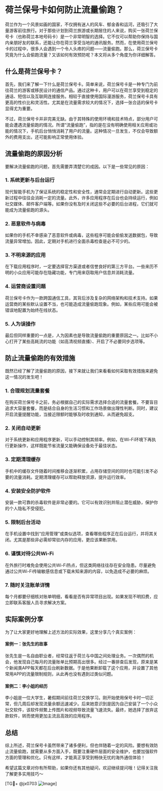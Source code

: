 # 荷兰保号卡如何防止流量偷跑？

荷兰作为一个风景如画的国家，不仅拥有迷人的风车、郁金香和运河，还吸引了大量游客前往旅行。对于那些计划到荷兰旅游或长期居住的人来说，购买一张荷兰保号卡（也称荷兰本地号码卡）是一个非常明智的选择。它不仅可以帮助你保持与国内亲朋好友的联系，还能让你在荷兰享受当地的通讯服务。然而，在使用荷兰保号卡的过程中，很多人会遇到一个令人头疼的问题——流量偷跑。那么，荷兰保号卡究竟为什么会偷跑流量？又该如何有效预防呢？本文将从多个角度为你详细解答。

## 什么是荷兰保号卡？

首先，我们来了解一下什么是荷兰保号卡。简单来说，荷兰保号卡是一种专门为前往荷兰的游客或移民设计的通信产品。通过这种卡，用户可以在荷兰享受到稳定的通话、短信以及互联网连接服务。相较于直接使用国际漫游服务，荷兰保号卡具有更高的性价比和灵活性。尤其是在流量需求较大的情况下，选择一张合适的保号卡显得尤为重要。

不过，荷兰保号卡并非完美无缺。由于其特殊的使用环境和技术特点，部分用户可能会遭遇流量偷跑的情况。所谓“流量偷跑”，指的是在没有明确使用相关应用或功能的情况下，手机后台悄悄消耗了用户的流量。这种情况一旦发生，不仅会导致额外的费用支出，还可能影响正常使用体验。

## 流量偷跑的原因分析

要解决流量偷跑的问题，首先需要弄清楚它的成因。以下是一些常见的原因：

### 1. **系统更新与后台运行**
   现代智能手机为了保证系统的稳定性和安全性，通常会定期进行自动更新。这些更新过程中往往会消耗一定的流量。此外，许多应用程序在后台也会持续运行，例如社交媒体、邮件客户端等。如果你没有及时关闭这些不必要的后台进程，它们就可能成为流量偷跑的源头。

### 2. **恶意软件与病毒**
   如果你的手机不幸感染了恶意软件或病毒，这些程序可能会偷偷发送数据包，导致流量异常增加。因此，定期对手机进行全面杀毒检查是必不可少的。

### 3. **不明来源的应用**
   在下载应用程序时，一定要选择官方渠道或者信誉良好的第三方平台。一些来历不明的小众应用可能存在隐藏功能，专门用来窃取用户信息并消耗流量。

### 4. **运营商设置问题**
   荷兰保号卡作为一款跨国通信工具，其背后涉及复杂的网络架构和技术支持。如果运营商的某些默认设置不当，也可能造成流量偷跑现象。例如，某些应用可能会被错误地配置为始终在线状态。

### 5. **人为误操作**
   最后但同样重要的一点是，人为因素也是导致流量偷跑的重要原因之一。比如不小心打开了某些高耗流的功能（如高清视频直播）、开启了不必要同步选项等。

## 防止流量偷跑的有效措施

既然已经了解了流量偷跑的原因，接下来就让我们来看看如何采取有效措施来避免这一情况的发生吧！

### 1. **合理规划流量套餐**
   在购买荷兰保号卡之前，务必根据自己的实际需求选择合适的流量套餐。不要盲目追求大容量套餐，而是结合自身的生活习惯和工作场景做出理性判断。同时，建议开启流量提醒功能，当接近限额时能够及时收到通知，从而避免超支。

### 2. **关闭自动更新**
   对于系统更新和应用程序更新，可以手动控制其频率。例如，在Wi-Fi环境下再执行更新操作，这样既能节省流量又能确保设备处于最佳状态。

### 3. **定期清理缓存**
   手机中的缓存文件随着时间推移会逐渐积累，占用存储空间的同时也可能引发不必要的流量消耗。定期清理缓存可以帮助释放资源，提升运行效率。

### 4. **安装安全防护软件**
   安装一款可靠的杀毒软件是非常必要的。它可以有效识别并阻止潜在威胁，保护你的个人隐私不受侵犯。

### 5. **限制后台活动**
   在手机设置中找到“应用管理”或类似选项，查看哪些程序正在后台运行，并将其关闭。尤其是那些非必需却常驻内存的应用，更应该果断禁用。

### 6. **谨慎对待公共Wi-Fi**
   在外旅行时难免会使用公共Wi-Fi热点，但这类网络往往存在安全隐患。尽量避免通过公共Wi-Fi传输敏感信息或下载未知来源的内容，以免造成不必要的麻烦。

### 7. **随时关注账单详情**
   每个月都要仔细核对账单明细，看看是否有异常项目出现。如果发现不明扣费，应立即联系客服人员寻求解决方案。

## 实际案例分享

为了让大家更好地理解上述方法的实际效果，这里分享几个真实案例：

#### 案例一：张先生的故事
张先生是一名自由职业者，经常往返于荷兰与中国之间处理业务。一次偶然的机会，他发现自己每月的流量账单比预期高出很多。经过一番排查后发现，原来是某个新闻类APP每天都在后台刷新数据。于是他果断卸载了这个应用，并设置了其他常用APP的流量限制规则，从此再也没有遇到过类似问题。

#### 案例二：李小姐的经历
李小姐是一位大学生，暑假期间前往荷兰交换学习。刚开始使用保号卡时一切正常，但几周后却发现流量余额迅速减少。后来她意识到是因为自己安装了一个小众社交软件，该软件频繁上传图片和视频导致流量飞速流失。最终，她选择了放弃这款软件，转而使用更加主流且高效的应用程序。

## 总结

综上所述，荷兰保号卡虽然带来了诸多便利，但也伴随着一定的风险。要想有效防止流量偷跑，就需要从多方面入手，既要注重硬件层面的安全维护，也要加强软件方面的管理和优化。只有这样，才能真正享受到畅快无忧的海外通信体验！

希望这篇文章对你有所帮助，如果你还有其他疑问，欢迎继续提问哦！记得关注我了解更多实用技巧～  

[TG💪+ @jx0703 ![Image](https://github.com/user-attachments/assets/dbca1d08-cadb-493c-b0ec-ad6f7a83f270)]